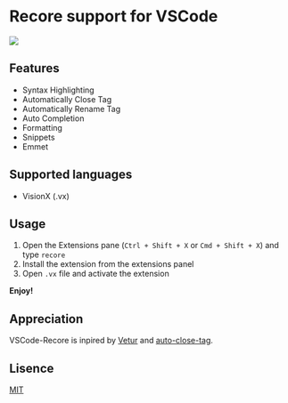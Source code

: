 # Recore support for VSCode

![](https://img.alicdn.com/tfs/TB1XKU_EVOWBuNjy0FiXXXFxVXa-1396-746.png)

## Features

* Syntax Highlighting
* Automatically Close Tag
* Automatically Rename Tag
* Auto Completion
* Formatting
* Snippets
* Emmet

## Supported languages

* VisionX (.vx)

## Usage

1. Open the Extensions pane (`Ctrl + Shift + X` or `Cmd + Shift + X`) and type `recore`
2. Install the extension from the extensions panel
3. Open `.vx` file and activate the extension

**Enjoy!**

## Appreciation

VSCode-Recore is inpired by [Vetur](https://github.com/vuejs/vetur) and [auto-close-tag](https://github.com/formulahendry/vscode-auto-close-tag).

## Lisence

[MIT](https://opensource.org/licenses/MIT)